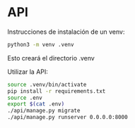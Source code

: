 # API 

Instrucciones de instalación de un venv:
```bash
python3 -m venv .venv
```

Esto creará el directorio .venv

Utilizar la API:
```bash
source .venv/bin/activate
pip install -r requirements.txt
source .env
export $(cat .env)
./api/manage.py migrate
./api/manage.py runserver 0.0.0.0:8000
```